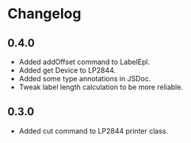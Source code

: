 # Changelog

## 0.4.0

* Added addOffset command to LabelEpl.
* Added get Device to LP2844.
* Added some type annotations in JSDoc.
* Tweak label length calculation to be more reliable.

## 0.3.0

* Added cut command to LP2844 printer class.
